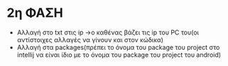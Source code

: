 # 2η ΦΑΣΗ

* Αλλαγή στο txt στις ip ->ο καθένας βάζει τις ip του PC του(οι αντίστοιχες αλλαγές να γίνουν και στον κώδικα)
* Αλλαγή στα packages(πρέπει το όνομα του package του project στο intellij να είναι ίδιο με το όνομα του package του project του android)
